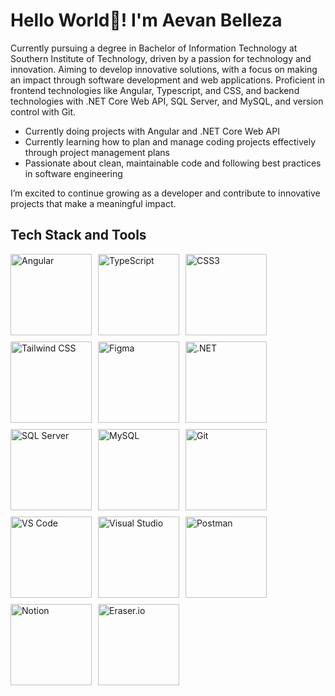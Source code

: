 # Hello World👋! I'm Aevan Belleza
Currently pursuing a degree in Bachelor of Information Technology at Southern Institute of Technology, driven by a passion for technology and innovation. Aiming to develop innovative solutions, with a focus on making an impact through software development and web applications. Proficient in  frontend technologies like Angular, Typescript, and CSS, and backend technologies with .NET Core Web API, SQL Server, and MySQL, and version control with Git.
* Currently doing projects with Angular and .NET Core Web API
* Currently learning how to plan and manage coding projects effectively through project management plans
* Passionate about clean, maintainable code and following best practices in software engineering
  
I’m excited to continue growing as a developer and contribute to innovative projects that make a meaningful impact.

## Tech Stack and Tools
<div style="display: flex; gap: 10px; align-items: center; flex-wrap: wrap;">
  <img src="https://img.shields.io/badge/Angular-DD0031?style=for-the-badge&logo=angular&logoColor=white" alt="Angular" width="130"/>
  <img src="https://img.shields.io/badge/TypeScript-3178C6?style=for-the-badge&logo=typescript&logoColor=white" alt="TypeScript" width="130"/>
  <img src="https://img.shields.io/badge/CSS3-1572B6?style=for-the-badge&logo=css3&logoColor=white" alt="CSS3" width="130"/>
  <img src="https://img.shields.io/badge/Tailwind_CSS-06B6D4?style=for-the-badge&logo=tailwindcss&logoColor=white" alt="Tailwind CSS" width="130"/>
  <img src="https://img.shields.io/badge/Figma-F24E1E?style=for-the-badge&logo=figma&logoColor=white" alt="Figma" width="130"/>
  <img src="https://img.shields.io/badge/.NET-512BD4?style=for-the-badge&logo=dotnet&logoColor=white" alt=".NET" width="130"/>
  <img src="https://img.shields.io/badge/SQL%20Server-CC2927?style=for-the-badge&logo=microsoft-sql-server&logoColor=white" alt="SQL Server" width="130"/>
  <img src="https://img.shields.io/badge/MySQL-4479A1?style=for-the-badge&logo=mysql&logoColor=white" alt="MySQL" width="130"/>
  <img src="https://img.shields.io/badge/Git-F05032?style=for-the-badge&logo=git&logoColor=white" alt="Git" width="130"/>
  <img src="https://img.shields.io/badge/Visual_Studio_Code-007ACC?style=for-the-badge&logo=visualstudiocode&logoColor=white" alt="VS Code" width="130"/>
  <img src="https://img.shields.io/badge/Visual_Studio-5C2D91?style=for-the-badge&logo=visualstudio&logoColor=white" alt="Visual Studio" width="130"/>
  <img src="https://img.shields.io/badge/Postman-FF6C37?style=for-the-badge&logo=postman&logoColor=white" alt="Postman" width="130"/>
  <img src="https://img.shields.io/badge/Notion-000000?style=for-the-badge&logo=notion&logoColor=white" alt="Notion" width="130"/>
  <img src="https://img.shields.io/badge/Eraser.io-000000?style=for-the-badge&logo=eraser&logoColor=white" alt="Eraser.io" width="130"/>
</div>
